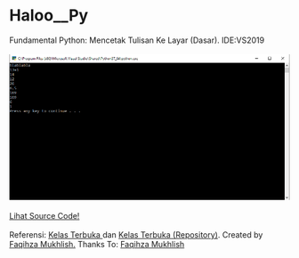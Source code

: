# Haloo__Py
Fundamental Python: Mencetak Tulisan Ke Layar (Dasar). IDE:VS2019<br><br>
<img src="https://github.com/RizkyKhapidsyah/Haloo__Py/blob/master/result/Capture.PNG"><br><br>
<a href="https://github.com/RizkyKhapidsyah/Haloo__Py/blob/master/Haloo__Py.py">Lihat Source Code!</a><br><br>
Referensi: <a href="https://www.youtube.com/user/faqihzamukhlish"> Kelas Terbuka </a> dan <a href="https://github.com/kelasterbuka"> Kelas Terbuka (Repository)</a>. Created by <a href="https://github.com/faqihza">Faqihza Mukhlish.</a> Thanks To: <a href="https://www.youtube.com/channel/UCRGHjysoCemh4y7tCJQs30w/about">Faqihza Mukhlish</a>
